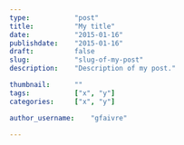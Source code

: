 ```yaml
---
type:           "post"
title:          "My title"
date:           "2015-01-16"
publishdate:    "2015-01-16"
draft:          false
slug:           "slug-of-my-post"
description:    "Description of my post."

thumbnail:      ""
tags:           ["x", "y"]
categories:     ["x", "y"]

author_username:    "gfaivre"

---
```

